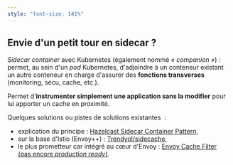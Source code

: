 ```yaml
---
style: "font-size: 141%"
---
```


## Envie d'un petit tour en sidecar&nbsp;?

<v-click>

_Sidecar container_ avec Kubernetes (également nommé _«&nbsp;companion&nbsp;»_)&nbsp;: permet, au sein d'un _pod_ Kubernetes, d'adjoindre à un conteneur existant un autre conteneur en charge d'assurer des **fonctions transverses** (monitoring, sécu, cache, etc.).

</v-click>

<v-click>

Permet d'**instrumenter simplement une application sans la modifier** pour lui apporter un cache en proximité.

</v-click>

<v-click>

Quelques solutions ou pistes de solutions existantes &nbsp;:
- explication du principe&nbsp;: [Hazelcast Sidecar Container Pattern](https://hazelcast.com/blog/hazelcast-sidecar-container-pattern/),
- sur la base d'Istio (Envoy++)&nbsp;: [Trendyol/sidecache](https://github.com/Trendyol/sidecache),
- le plus prometteur car intégré au cœur d'Envoy&nbsp;: [Envoy Cache Filter (pas encore _production ready_)](https://www.envoyproxy.io/docs/envoy/latest/start/sandboxes/cache.html).

</v-click>